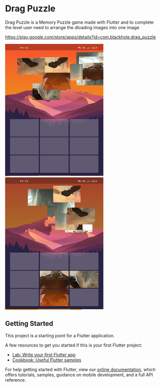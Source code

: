 # Drag Puzzle

Drag Puzzle is a Memory Puzzle game made with Flutter and to complete the level user need to arrange the dloading images into one image

https://play.google.com/store/apps/details?id=com.blackhole.drag_puzzle

<img src="assets/images/ss_1.jpg" alt="Game play" width="320" height="430">
<!-- ![](assets/images/ss_1.jpg alt="" width="500" height="600") -->
<img src="assets/images/ss_2.jpg" alt="game play" width="320" height="430">
<!-- ![](assets/images/ss_2.jpg) -->

## Getting Started

This project is a starting point for a Flutter application.

A few resources to get you started if this is your first Flutter project:

- [Lab: Write your first Flutter app](https://flutter.dev/docs/get-started/codelab)
- [Cookbook: Useful Flutter samples](https://flutter.dev/docs/cookbook)

For help getting started with Flutter, view our
[online documentation](https://flutter.dev/docs), which offers tutorials,
samples, guidance on mobile development, and a full API reference.
